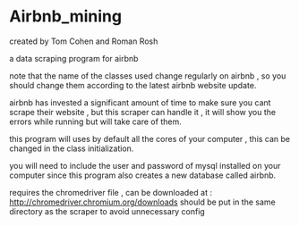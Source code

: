 # Airbnb_mining 
created by Tom Cohen and Roman Rosh

a data scraping program for airbnb


note that the name of the classes used change regularly on airbnb , so you should change them according to the latest airbnb website update.

 airbnb has invested a significant amount of  time to make sure   you cant scrape their website , but this scraper can handle it , it will show you the errors while running but will take care of them.
 
 
this program will uses by default all the cores of your computer , this can be changed in the class initialization.

you will need to include the user and password of mysql  installed on your computer since this program also creates a new database called airbnb.

requires the chromedriver file , can be downloaded at : http://chromedriver.chromium.org/downloads 
should be put in the same directory as the scraper to avoid unnecessary config
